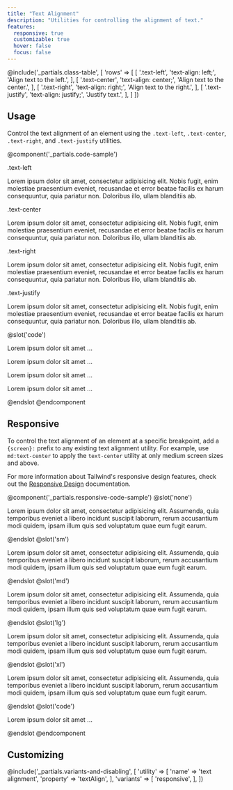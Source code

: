 ```yaml
---
title: "Text Alignment"
description: "Utilities for controlling the alignment of text."
features:
  responsive: true
  customizable: true
  hover: false
  focus: false
---
```


@include('_partials.class-table', [
  'rows' => [
    [
      '.text-left',
      'text-align: left;',
      'Align text to the left.',
    ],
    [
      '.text-center',
      'text-align: center;',
      'Align text to the center.',
    ],
    [
      '.text-right',
      'text-align: right;',
      'Align text to the right.',
    ],
    [
      '.text-justify',
      'text-align: justify;',
      'Justify text.',
    ],
  ]
])

## Usage

Control the text alignment of an element using the `.text-left`, `.text-center`, `.text-right`, and `.text-justify` utilities.

@component('_partials.code-sample')
<div class="mb-6">
  <p class="text-sm text-gray-600">.text-left</p>
  <p class="text-left text-base text-gray-800">Lorem ipsum dolor sit amet, consectetur adipisicing elit. Nobis fugit, enim molestiae praesentium eveniet, recusandae et error beatae facilis ex harum consequuntur, quia pariatur non. Doloribus illo, ullam blanditiis ab.</p>
</div>
<div class="mb-6">
  <p class="text-sm text-gray-600">.text-center</p>
  <p class="text-center text-base text-gray-800">Lorem ipsum dolor sit amet, consectetur adipisicing elit. Nobis fugit, enim molestiae praesentium eveniet, recusandae et error beatae facilis ex harum consequuntur, quia pariatur non. Doloribus illo, ullam blanditiis ab.</p>
</div>
<div class="mb-6">
  <p class="text-sm text-gray-600">.text-right</p>
  <p class="text-right text-base text-gray-800">Lorem ipsum dolor sit amet, consectetur adipisicing elit. Nobis fugit, enim molestiae praesentium eveniet, recusandae et error beatae facilis ex harum consequuntur, quia pariatur non. Doloribus illo, ullam blanditiis ab.</p>
</div>
<div class="mb-6">
  <p class="text-sm text-gray-600">.text-justify</p>
  <p class="text-justify text-base text-gray-800">Lorem ipsum dolor sit amet, consectetur adipisicing elit. Nobis fugit, enim molestiae praesentium eveniet, recusandae et error beatae facilis ex harum consequuntur, quia pariatur non. Doloribus illo, ullam blanditiis ab.</p>
</div>
@slot('code')
<p class="text-left ...">Lorem ipsum dolor sit amet ...</p>
<p class="text-center ...">Lorem ipsum dolor sit amet ...</p>
<p class="text-right ...">Lorem ipsum dolor sit amet ...</p>
<p class="text-justify ...">Lorem ipsum dolor sit amet ...</p>
@endslot
@endcomponent

## Responsive

To control the text alignment of an element at a specific breakpoint, add a `{screen}:` prefix to any existing text alignment utility. For example, use `md:text-center` to apply the `text-center` utility at only medium screen sizes and above.

For more information about Tailwind's responsive design features, check out the [Responsive Design](/docs/responsive-design) documentation.

@component('_partials.responsive-code-sample')
@slot('none')
<p class="text-left text-gray-800">Lorem ipsum dolor sit amet, consectetur adipisicing elit. Assumenda, quia temporibus eveniet a libero incidunt suscipit laborum, rerum accusantium modi quidem, ipsam illum quis sed voluptatum quae eum fugit earum.</p>
@endslot
@slot('sm')
<p class="text-center text-gray-800">Lorem ipsum dolor sit amet, consectetur adipisicing elit. Assumenda, quia temporibus eveniet a libero incidunt suscipit laborum, rerum accusantium modi quidem, ipsam illum quis sed voluptatum quae eum fugit earum.</p>
@endslot
@slot('md')
<p class="text-right text-gray-800">Lorem ipsum dolor sit amet, consectetur adipisicing elit. Assumenda, quia temporibus eveniet a libero incidunt suscipit laborum, rerum accusantium modi quidem, ipsam illum quis sed voluptatum quae eum fugit earum.</p>
@endslot
@slot('lg')
<p class="text-justify text-gray-800">Lorem ipsum dolor sit amet, consectetur adipisicing elit. Assumenda, quia temporibus eveniet a libero incidunt suscipit laborum, rerum accusantium modi quidem, ipsam illum quis sed voluptatum quae eum fugit earum.</p>
@endslot
@slot('xl')
<p class="text-center text-gray-800">Lorem ipsum dolor sit amet, consectetur adipisicing elit. Assumenda, quia temporibus eveniet a libero incidunt suscipit laborum, rerum accusantium modi quidem, ipsam illum quis sed voluptatum quae eum fugit earum.</p>
@endslot
@slot('code')
<p class="none:text-left sm:text-center md:text-right lg:text-justify xl:text-center ...">Lorem ipsum dolor sit amet ...</p>
@endslot
@endcomponent

## Customizing

@include('_partials.variants-and-disabling', [
    'utility' => [
        'name' => 'text alignment',
        'property' => 'textAlign',
    ],
    'variants' => [
        'responsive',
    ],
])
